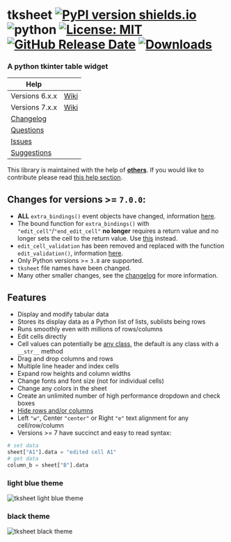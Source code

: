 # **tksheet** [![PyPI version shields.io](https://img.shields.io/pypi/v/tksheet.svg)](https://pypi.python.org/pypi/tksheet/) ![python](https://img.shields.io/badge/python-3.8+-blue) [![License: MIT](https://img.shields.io/badge/License-MIT%20-blue.svg)](https://github.com/ragardner/tksheet/blob/master/LICENSE.txt) [![GitHub Release Date](https://img.shields.io/github/release-date-pre/ragardner/tksheet.svg)](https://github.com/ragardner/tksheet/releases) [![Downloads](https://img.shields.io/pypi/dm/tksheet.svg)](https://pypi.org/project/tksheet/)

### **A python tkinter table widget**

|    **Help**     |                                                                  |
|-----------------|------------------------------------------------------------------|
| Versions 6.x.x  | [Wiki](https://github.com/ragardner/tksheet/wiki/Version-6) | |
| Versions 7.x.x  | [Wiki](https://github.com/ragardner/tksheet/wiki/Version-7) | |
| [Changelog](https://github.com/ragardner/tksheet/blob/master/CHANGELOG.md) | |
| [Questions](https://github.com/ragardner/tksheet/wiki/Version-7#asking-questions) | |
| [Issues](https://github.com/ragardner/tksheet/wiki/Version-7#issues) | |
| [Suggestions](https://github.com/ragardner/tksheet/wiki/Version-7#enhancements-or-suggestions) | |

This library is maintained with the help of **[others](https://github.com/ragardner/tksheet/graphs/contributors)**. If you would like to contribute please read [this help section](https://github.com/ragardner/tksheet/wiki/Version-7#contributing).

## **Changes for versions >= `7.0.0`:**

- **ALL** `extra_bindings()` event objects have changed, information [here](https://github.com/ragardner/tksheet/wiki/Version-7#bind-specific-table-functionality).
- The bound function for `extra_bindings()` with `"edit_cell"`/`"end_edit_cell"` **no longer** requires a return value and no longer sets the cell to the return value. Use [this](https://github.com/ragardner/tksheet/wiki/Version-7#validate-user-cell-edits) instead.
- `edit_cell_validation` has been removed and replaced with the function `edit_validation()`, information [here](https://github.com/ragardner/tksheet/wiki/Version-7#validate-user-cell-edits).
- Only Python versions >= `3.8` are supported.
- `tksheet` file names have been changed.
- Many other smaller changes, see the [changelog](https://github.com/ragardner/tksheet/blob/master/CHANGELOG.md) for more information.

## **Features**

- Display and modify tabular data
- Stores its display data as a Python list of lists, sublists being rows
- Runs smoothly even with millions of rows/columns
- Edit cells directly
- Cell values can potentially be [any class](https://github.com/ragardner/tksheet/wiki/Version-7#data-formatting), the default is any class with a `__str__` method
- Drag and drop columns and rows
- Multiple line header and index cells
- Expand row heights and column widths
- Change fonts and font size (not for individual cells)
- Change any colors in the sheet
- Create an unlimited number of high performance dropdown and check boxes
- [Hide rows and/or columns](https://github.com/ragardner/tksheet/wiki/Version-7#example-header-dropdown-boxes-and-row-filtering)
- Left `"w"`, Center `"center"` or Right `"e"` text alignment for any cell/row/column
- Versions >= 7 have succinct and easy to read syntax:

```python
# set data
sheet["A1"].data = "edited cell A1"
# get data
column_b = sheet["B"].data
```

### **light blue theme**

![tksheet light blue theme](https://i.imgur.com/ojU3IQi.jpeg)

### **black theme**

![tksheet black theme](https://i.imgur.com/JeF9vJe.jpeg)
